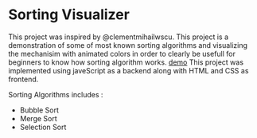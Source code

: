 # Sorting Visualizer

This project was inspired by @clementmihailwscu. This project is a demonstration of some of most known sorting algorithms and visualizing the mechanisim with animated colors in order to clearly be usefull for beginners to know how sorting algorithm works.
[demo](demo\demo.gif)
This project was implemented using javeScript as a backend along with HTML and CSS as frontend.

Sorting Algorithms includes :

- Bubble Sort
- Merge Sort
- Selection Sort
